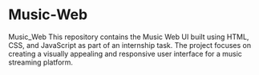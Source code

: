 # Music-Web
Music_Web This repository contains the Music Web UI built using HTML, CSS, and JavaScript as part of an internship task. The project focuses on creating a visually appealing and responsive user interface for a music streaming platform.
